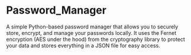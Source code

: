 # Password_Manager
A simple Python-based password manager that allows you to securely store, encrypt, and manage your passwords locally. It uses the Fernet encryption (AES under the hood) from the cryptography library to protect your data and stores everything in a JSON file for easy access.
